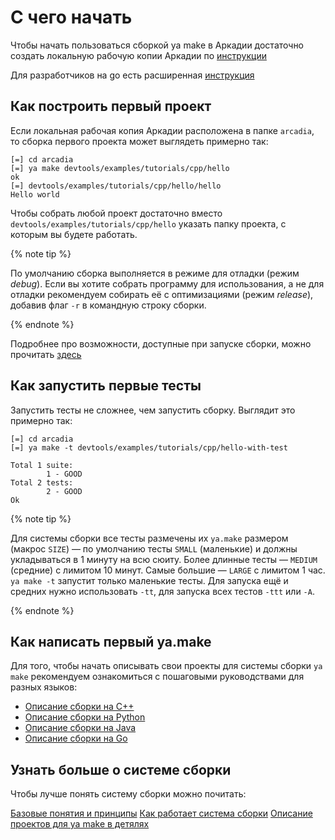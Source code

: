 # С чего начать

Чтобы начать пользоваться сборкой ya make в Аркадии достаточно создать локальную рабочую копии Аркадии по [инструкции](https://docs.yandex-team.ru/devtools/intro/quick-start-guide)

Для разработчиков на go есть расширенная [инструкция](https://wiki.yandex-team.ru/devrules/Go/getting-started/)

## Как построить первый проект

Если локальная рабочая копия Аркадии расположена в папке `arcadia`, то сборка первого проекта может выглядеть примерно так:

```
[=] cd arcadia
[=] ya make devtools/examples/tutorials/cpp/hello
ok
[=] devtools/examples/tutorials/cpp/hello/hello
Hello world
```

Чтобы собрать любой проект достаточно вместо `devtools/examples/tutorials/cpp/hello` указать папку проекта, с которым вы будете работать.

{% note tip %}

По умолчанию сборка выполняется в режиме для отладки (режим *debug*). Если вы хотите собрать программу для использования, а не для отладки рекомендуем собирать её с оптимизациями (режим *release*),
добавив флаг `-r` в командную строку сборки.

{% endnote %}


Подробнее про возможности, доступные при запуске сборки, можно прочитать [здесь](../usage/ya_make/index.md)

## Как запустить первые тесты

Запустить тесты не сложнее, чем запустить сборку. Выглядит это примерно так:

```
[=] cd arcadia
[=] ya make -t devtools/examples/tutorials/cpp/hello-with-test

Total 1 suite:
        1 - GOOD
Total 2 tests:
        2 - GOOD
Ok
```

{% note tip %}

Для системы сборки все тесты размечены их `ya.make` размером (макрос `SIZE`) — по умолчанию тесты `SMALL` (маленькие) и должны укладываться в 1 минуту на всю сюиту. Более длинные тесты — `MEDIUM` (средние) с лимитом 10 минут.
Самые большие — `LARGE` с лимитом 1 час. `ya make -t` запустит только маленькие тесты. Для запуска ещё и средних нужно использовать `-tt`, для запуска всех тестов `-ttt` или `-A`. 

{% endnote %}

## Как написать первый ya.make

Для того, чтобы начать описывать свои проекты для системы сборки `ya make` рекомендуем ознакомиться с пошаговыми руководствами для разных языков:

- [Описание сборки на C++](../tutorials/cpp.md)
- [Описание сборки на Python](../tutorials/python.md)
- [Описание сборки на Java](../tutorials/java.md)
- [Описание сборки на Go](../tutorials/go.md)

## Узнать больше о системе сборки

Чтобы лучше понять систему сборки можно почитать:

[Базовые понятия и принципы](base_concepts.md)
[Как работает система сборки](how_it_works.md)
[Описание проектов для ya make в детялях](../manual/index.md)
